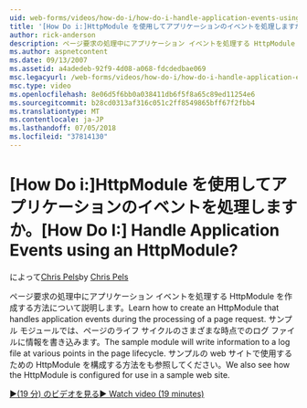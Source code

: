 ```yaml
---
uid: web-forms/videos/how-do-i/how-do-i-handle-application-events-using-an-httpmodule
title: '[How Do i:]HttpModule を使用してアプリケーションのイベントを処理しますか。 | Microsoft Docs'
author: rick-anderson
description: ページ要求の処理中にアプリケーション イベントを処理する HttpModule を作成する方法について説明します。 サンプル モジュールでは、情報をログに書き込みます.
ms.author: aspnetcontent
ms.date: 09/13/2007
ms.assetid: a4adedeb-92f9-4d08-a068-fdcdedbae069
msc.legacyurl: /web-forms/videos/how-do-i/how-do-i-handle-application-events-using-an-httpmodule
msc.type: video
ms.openlocfilehash: 8e06d5f6bb0a038411db6f5f8a65c89ed11254e6
ms.sourcegitcommit: b28cd0313af316c051c2ff8549865bff67f2fbb4
ms.translationtype: MT
ms.contentlocale: ja-JP
ms.lasthandoff: 07/05/2018
ms.locfileid: "37814130"
---
```

<a name="how-do-i-handle-application-events-using-an-httpmodule"></a><span data-ttu-id="305b5-105">[How Do i:]HttpModule を使用してアプリケーションのイベントを処理しますか。</span><span class="sxs-lookup"><span data-stu-id="305b5-105">[How Do I:] Handle Application Events using an HttpModule?</span></span>
====================
<span data-ttu-id="305b5-106">によって[Chris Pels](https://twitter.com/chrispels)</span><span class="sxs-lookup"><span data-stu-id="305b5-106">by [Chris Pels](https://twitter.com/chrispels)</span></span>

<span data-ttu-id="305b5-107">ページ要求の処理中にアプリケーション イベントを処理する HttpModule を作成する方法について説明します。</span><span class="sxs-lookup"><span data-stu-id="305b5-107">Learn how to create an HttpModule that handles application events during the processing of a page request.</span></span> <span data-ttu-id="305b5-108">サンプル モジュールでは、ページのライフ サイクルのさまざまな時点でのログ ファイルに情報を書き込みます。</span><span class="sxs-lookup"><span data-stu-id="305b5-108">The sample module will write information to a log file at various points in the page lifecycle.</span></span> <span data-ttu-id="305b5-109">サンプルの web サイトで使用するための HttpModule を構成する方法をも参照してください。</span><span class="sxs-lookup"><span data-stu-id="305b5-109">We also see how the HttpModule is configured for use in a sample web site.</span></span>

[<span data-ttu-id="305b5-110">&#9654;(19 分) のビデオを見る</span><span class="sxs-lookup"><span data-stu-id="305b5-110">&#9654; Watch video (19 minutes)</span></span>](https://channel9.msdn.com/Blogs/ASP-NET-Site-Videos/how-do-i-handle-application-events-using-an-httpmodule)
